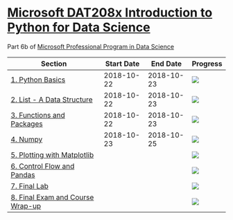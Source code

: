 # [Microsoft DAT208x Introduction to Python for Data Science](https://courses.edx.org/courses/course-v1:Microsoft+DAT208x+3T2018/course/#block-v1:Microsoft+DAT208x+3T2018+type@chapter+block@0f10a306d95945e886626db797e4b2f5)

Part 6b of [Microsoft Professional Program in Data Science](https://github.com/dylan-wu/Microsoft-Professional-Program-in-Data-Science)

| Section | Start Date | End Date | Progress |
|---------|------------|----------|----------|
| [1. Python Basics](1-python-basics.md) | 2018-10-22 | 2018-10-23 | ![](http://progressed.io/bar/100) |
| [2. List - A Data Structure](2-list-a-data-structure) | 2018-10-22 | 2018-10-23 | ![](http://progressed.io/bar/100) |
| [3. Functions and Packages](3-functions-and-packages) | 2018-10-22 | 2018-10-23 | ![](http://progressed.io/bar/100) |
| [4. Numpy](4-numpy) | 2018-10-23 | 2018-10-25 | ![](http://progressed.io/bar/100) |
| [5. Plotting with Matplotlib](5-plotting-with-matplotlib) |  |  | ![](http://progressed.io/bar/100) |
| [6. Control Flow and Pandas](6-control-flow-and-pandas) |  |  | ![](http://progressed.io/bar/100) |
| [7. Final Lab](7-final-lab) |  |  | ![](http://progressed.io/bar/100) |
| [8. Final Exam and Course Wrap-up](8-final-exam-and-course-wrap-up) |  |  | ![](http://progressed.io/bar/100) |
